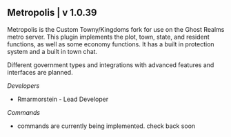 ## Metropolis | v 1.0.39

Metropolis is the Custom Towny/Kingdoms fork for use on the Ghost Realms metro server. This plugin implements the plot,
town, state, and resident functions, as well as some economy functions. It has a built in protection system and a built
in town chat.

Different government types and integrations with advanced features and interfaces are planned.

_Developers_

* Rmarmorstein - Lead Developer


_Commands_

* commands are currently being implemented. check back soon




